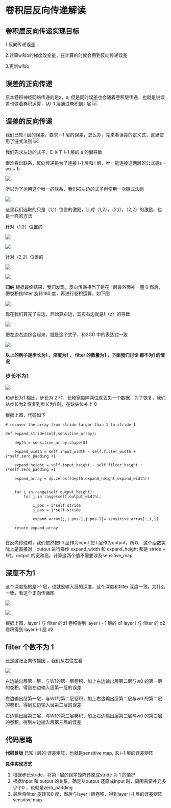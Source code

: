 # 卷积层反向传递解读

## 卷积层反向传递实现目标

1.反向传递误差

2.计算w和b的梯度改变量，在计算的时候会用到反向传递误差

3.更新w和b


## 误差的正向传递
原本卷积神经网络传递的是z，a, 但是同时误差也会随着卷积层传递，也就是说误差也做着卷积运算，从l-1 层通过卷积到 l 层
![](https://github.com/WuFan1992/CNN-Convolutional-Neural-Network/blob/master/convolution%20layer/image-convolution%20layer/14.png)


## 误差的反向传递
我们已知 l 层的误差，要求 l-1 层的误差，怎么办，先来看误差的定义式，这里使用了链式法则
![](https://github.com/WuFan1992/CNN-Convolutional-Neural-Network/blob/master/convolution%20layer/image-convolution%20layer/16.PNG)

我们先求左边的式子，E 关于 l-1 层的 a 的偏导数

很难看出联系，反向传递是为了连接 l-1 层和 l 层，唯一能连接这两层的公式是z = wx + b

![](https://github.com/WuFan1992/CNN-Convolutional-Neural-Network/blob/master/convolution%20layer/image-convolution%20layer/17.PNG)

所以为了运用这个唯一的联系，我们把左边的式子再使用一次链式法则

![](https://github.com/WuFan1992/CNN-Convolutional-Neural-Network/blob/master/convolution%20layer/image-convolution%20layer/18.PNG)

这里我们选取的只是（1,1）位置的激励，针对（1,2），（2,1），（2,2）的激励，也是一样的方法

针对（1,2）位置的

![](https://github.com/WuFan1992/CNN-Convolutional-Neural-Network/blob/master/convolution%20layer/image-convolution%20layer/19.PNG)

![](https://github.com/WuFan1992/CNN-Convolutional-Neural-Network/blob/master/convolution%20layer/image-convolution%20layer/20.PNG)

针对（2,2）位置的


![](https://github.com/WuFan1992/CNN-Convolutional-Neural-Network/blob/master/convolution%20layer/image-convolution%20layer/21.PNG)

![](https://github.com/WuFan1992/CNN-Convolutional-Neural-Network/blob/master/convolution%20layer/image-convolution%20layer/22.PNG)


**归纳**
根据最终结果，我们发现，反向传递相当于是在 l 层最外面补一圈 0 然后， 把卷积核filter 旋转180 度，再进行卷积运算，如下图

![](https://github.com/WuFan1992/CNN-Convolutional-Neural-Network/blob/master/convolution%20layer/image-convolution%20layer/23.png)

现在我们算完了左边，开始算右边，其实右边就是f（z）的导数

![](https://github.com/WuFan1992/CNN-Convolutional-Neural-Network/blob/master/convolution%20layer/image-convolution%20layer/25.PNG)

把左边右边综合起来，就是这个式子，和SGD 中的表达式一致

![](https://github.com/WuFan1992/CNN-Convolutional-Neural-Network/blob/master/convolution%20layer/image-convolution%20layer/26.PNG)

**以上的例子是步长为1 ，深度为1 ， filter 的数量为1 ，下面我们讨论 都不为1 的情况**


### 步长不为1

![](https://github.com/WuFan1992/CNN-Convolutional-Neural-Network/blob/master/convolution%20layer/image-convolution%20layer/27.png)

和步长为1 相比，步长为 2 时，长和宽每隔两位就丢失一个数据，为了恢复，我们从步长为2 恢复到步长为1 时，在缺失位补上 0

根据上图，代码如下

```
# recover the array from stride larger than 1 to stride 1

def expand_stride(self,sensitive_array):

    depth = sensitive_array.shape[0]

    expand_width = self.input_width - self.filter_width + 2*self.zero_padding +1

    expand_height = self.input_height - self.filter_height + 2*self.zero_padding +1

    expand_array = np.zeros((depth,expand_height,expand_width))


    for i in range(self.output_height):
        for j in range(self.output_width):

            i_pos = i*self.stride
            j_pos = j*self.stride

            expand_array[;,i_pos-1,j_pos-1]= sensitive_array[:,i,j]

    return expand_array
    
 ```
在反向传递时，我们依然把l-1 层作为input 把 l 层作为output，所以　这个函数实际上是直接对　output 进行操作
expand_width 和 expand_height 都是 stride = 1时，output 的宽和高，计算这两个值不需要涉及sensitive_map

## 深度不为1
这个深度指的是l-1 层，也就是输入层的深度，这个深度和filter 深度一致，为什么一致，看这个正向传播图

![](https://github.com/WuFan1992/CNN-Convolutional-Neural-Network/blob/master/convolution%20layer/image-convolution%20layer/matrice1.gif)

![](https://github.com/WuFan1992/CNN-Convolutional-Neural-Network/blob/master/convolution%20layer/image-convolution%20layer/28.png)



根据上图，layer i 与 filter 的d1 卷积得到 layer i - 1 层的 d1
layer i 与 filter 的 d2 卷积得到 layer i-1 层 d2 



## filter 个数不为 1


还是这张正向传播图 ，我们从右往左看

![](https://github.com/WuFan1992/CNN-Convolutional-Neural-Network/blob/master/convolution%20layer/image-convolution%20layer/matrice1.gif)

右边输出层第一层，与W1的第一层卷积，加上右边输出层第二层与w0 的第一层的卷积，得到左边输入层第一层的误差

右边输出层第一层，与W1的第二层卷积，加上右边输出层第二层与w0 的第二层的卷积，得到左边输入层第二层的误差

右边输出层第三层，与W1的第三层卷积，加上右边输出层第二层与w0 的第三层的卷积，得到左边输入层第三层的误差

## 代码思路 
**代码目标**
已知 i 层的 误差矩阵，也就是sensitive map, 求 i-1 层的误差矩阵

**具体实现方式**

1. 根据步长stride，将第 i 层的误差矩阵还原成stride 为 1 的情况
2. 根据Input 和 output 的关系，确定从output 还原成Input 时，周围需要补充多少个0 ，也就是zero_padding
3. 最后将filter 旋转180 度，然后与layer i 层卷积，得到layer i-1 层的误差矩阵sensitive map


